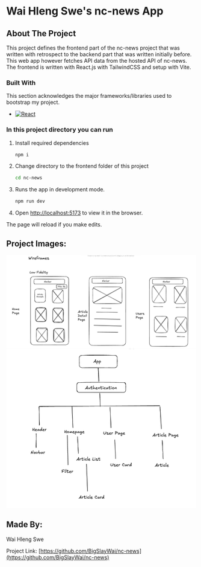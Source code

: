 # Wai Hleng Swe's nc-news App
<!-- ABOUT THE PROJECT -->
## About The Project

This project defines the frontend part of the nc-news project that was written with retrospect to the backend part that was written initially before. This web app however fetches API data from the hosted API of nc-news. The frontend is written with React.js with TailwindCSS and setup with Vite. 

### Built With

This section acknowledges the major frameworks/libraries used to bootstrap my project.
* [![React][React.js]][React-url]

### In this project directory you can run

1. Install required dependencies
   ```sh
   npm i
   ```
2. Change directory to the frontend folder of this project
   ```sh
   cd nc-news
   ```
3. Runs the app in development mode.
   ```sh
   npm run dev
   ```
4. Open [http://localhost:5173](http://localhost:5173) to view it in the browser.

The page will reload if you make edits.

<!-- WEBSITE DETAILS -->
## Project Images:
<img src="images/wireframes.png" alt="wireframes"/>
<img src="images/component.png" alt="component tree"/>

<!-- CONTACT -->
## Made By:

Wai Hleng Swe

Project Link: [https://github.com/BigSlayWai/nc-news](https://github.com/BigSlayWai/nc-news)

<!-- MARKDOWN LINKS & IMAGES -->
[React.js]: https://img.shields.io/badge/React-20232A?style=for-the-badge&logo=react&logoColor=61DAFB
[React-url]: https://reactjs.org/